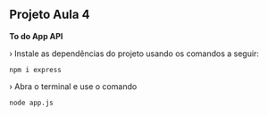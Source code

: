 ## Projeto Aula 4

**To do App API**

› Instale as dependências do projeto usando os comandos a seguir:
```
npm i express
```

› Abra o terminal e use o comando
```
node app.js
```

